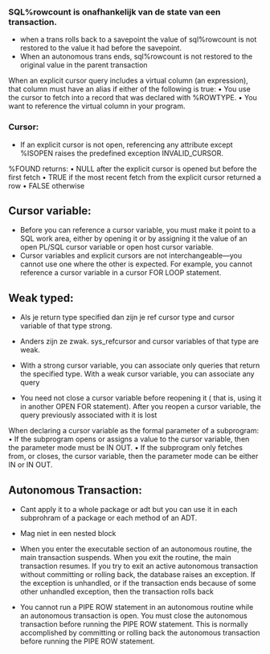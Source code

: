### SQL%rowcount is onafhankelijk van de state van een transaction.
- when a trans rolls back to a savepoint the value of sql%rowcount is not restored
to the value it had before the savepoint.
- When an autonomous trans ends, sql%rowcount is not restored to the original value
in the parent transaction

When an explicit cursor query includes a virtual column (an expression), that column must
have an alias if either of the following is true:
• You use the cursor to fetch into a record that was declared with %ROWTYPE.
• You want to reference the virtual column in your program.


### Cursor:
- If an explicit cursor is not open, referencing any attribute except %ISOPEN raises the
predefined exception INVALID_CURSOR.


%FOUND returns:
• NULL after the explicit cursor is opened but before the first fetch
• TRUE if the most recent fetch from the explicit cursor returned a row
• FALSE otherwise


## Cursor variable:
- Before you can reference a cursor variable, you must make it point to a SQL work area,
either by opening it or by assigning it the value of an open PL/SQL cursor variable or open
host cursor variable.
- Cursor variables and explicit cursors are not interchangeable—you cannot use one
where the other is expected. For example, you cannot reference a cursor variable in
a cursor FOR LOOP statement.

## Weak typed:
- Als je return type specified dan zijn je ref cursor type and cursor variable of that type
strong. 
- Anders zijn ze zwak. sys_refcursor and cursor variables of that type are weak.

- With a strong cursor variable, you can associate only queries that return the specified
type. With a weak cursor variable, you can associate any query

- You need not close a cursor variable before reopening it (
that is, using it in another OPEN FOR statement). 
After you reopen a cursor variable, the query previously associated with it is lost

When declaring a cursor variable as the formal parameter of a subprogram:
• If the subprogram opens or assigns a value to the cursor variable, then the
parameter mode must be IN OUT.
• If the subprogram only fetches from, or closes, the cursor variable, then the
parameter mode can be either IN or IN OUT.




## Autonomous Transaction:
- Cant apply it to a whole package or adt but you can use it in each subprohram of a package or each
method of an ADT.
- Mag niet in een nested block

- When you enter the executable section of an autonomous routine, the main transaction
suspends. When you exit the routine, the main transaction resumes.
If you try to exit an active autonomous transaction without committing or rolling back, the
database raises an exception. If the exception is unhandled, or if the transaction ends
because of some other unhandled exception, then the transaction rolls back


- You cannot run a PIPE ROW statement in an autonomous routine while an
autonomous transaction is open. You must close the autonomous transaction
before running the PIPE ROW statement. This is normally accomplished by
committing or rolling back the autonomous transaction before running the PIPE ROW
statement.
